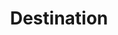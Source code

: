 ---
content-type: "api-object"
endpoint: "destinations"
order: 3

title: "Destination"
description: "{{ api.core-objects.destinations.description }}"
endpoint-url: "/destinations"
version: "3"

object-attributes:
  - name: "id"
    type: "integer"
    description: "A unique identifier for this destination."

  - name: "connection"
    type: "object"
    sub-type: "destination form properties"
    url: "{{ api.form-properties.destination-forms.section }}"
    description: |
      Parameters for connecting to the destination, excluding any sensitive credentials.

      The parameters must adhere to the `type` of destination.

  - name: "created_at"
    type: "timestamp"
    description: "The time at which the destination object was created."

  - name: "last_check"
    type: "object"
    sub-type: "connection check"
    url: "{{ api.data-structures.connection-checks.section }}"
    description: "The status and results of the most recent check run for this destination connection."

  - name: "type"
    type: "string"
    description: "{{ connect.common.attributes.destination-type | flatify }}"

  - name: "updated_at"
    type: "timestamp"
    description: "The time at which the destination object was last updated."
---